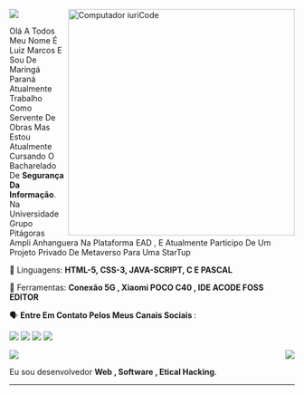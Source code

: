 ![](https://komarev.com/ghpvc/?username=Luiz-DevSec&color=006bed)
<img src="https://raw.githubusercontent.com/MicaelliMedeiros/micaellimedeiros/master/image/computer-illustration.png" min-width="400px" max-width="400px" width="400px" align="right" alt="Computador iuriCode">

<p align="left"> 
  Olá A Todos Meu Nome É Luiz Marcos E Sou De Maringá Paraná Atualmente Trabalho Como Servente De Obras Mas Estou Atualmente Cursando O Bacharelado De  <strong>Segurança Da Informação</strong>.<br>
  Na Universidade Grupo Pitágoras Ampli Anhanguera Na Plataforma EAD , E Atualmente Participo De Um Projeto Privado De Metaverso Para Uma StarTup
</p>

<p align="left">
  🎃 Linguagens: <strong> HTML-5, CSS-3, JAVA-SCRIPT, C E PASCAL</strong>
</p>

<p align="left">
  👾 Ferramentas: <strong> Conexão 5G , Xiaomi POCO C40 , IDE ACODE FOSS EDITOR</strong>
</p>

<p align="left">
  🗣️ <strong> Entre Em Contato Pelos Meus Canais Sociais </strong> : 
</p>

<p align="left">
  <a href="contactdevopsbrasil@gmail.com" alt="Gmail">
  <img src="https://img.shields.io/badge/-Gmail-FF0000?style=flat-square&labelColor=FF0000&logo=gmail&logoColor=white&link=LINK-DO-SEU-EMAIL" /></a>

  <a href="+5544997340360" alt="WhatsApp">
  <img src="https://img.shields.io/badge/-WhatsApp-25d366?style=flat-square&labelColor=25d366&logo=whatsapp&logoColor=white&link=API-DO-SEU-WHATSAPP"/></a>

  <a href="https://www.facebook.com/profile.php?id=100088539365397&mibextid=ZbWKwL" alt="Facebook">
  <img src="https://img.shields.io/badge/-Facebook-3b5998?style=flat-square&labelColor=3b5998&logo=facebook&logoColor=white&link=LINK-DO-SEU-FACEBOOK"/></a>

  <a href="https://www.instagram.com/l12l09l2001l/" alt="Instagram">
  <img src="https://img.shields.io/badge/-Instagram-DF0174?style=flat-square&labelColor=DF0174&logo=instagram&logoColor=white&link=LINK-DO-SEU-INSTAGRAM"/></a>
</p>  
<img align='right' src="https://github-readme-stats.vercel.app/api?username=Luiz-DevSec&show_icons=true&title_color=783c00&text_color=af552e&icon_color=783c00&bg_color=f8efd4&cache_seconds=2300">


<img src="https://img.shields.io/static/v1?label=Overview&message=Luiz Marcos A silva&color=f8efd4&style=for-the-badge&logo=GitHub">

<p>


Eu sou desenvolvedor **Web , Software , Etical Hacking**.


</p>


<hr>
